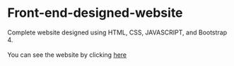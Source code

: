 # Front-end-designed-website
Complete website designed using HTML, CSS, JAVASCRIPT, and Bootstrap 4.<br/><br/>
You can see the website by clicking <a href="https://er-rajsingh.github.io/Front-end-designed-website/">here</a>
